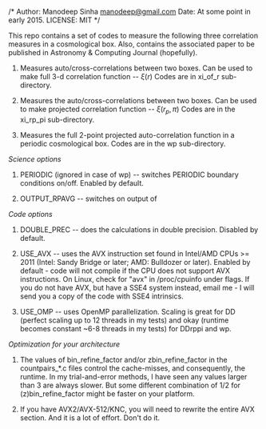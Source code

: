 /* Author: Manodeep Sinha <manodeep@gmail.com>
	 Date: At some point in early 2015. 
	 LICENSE: MIT 
*/

This repo contains a set of codes to measure the following
three correlation measures in a cosmological box. Also,
contains the associated paper to be published
in Astronomy & Computing Journal (hopefully). 

1. Measures auto/cross-correlations between two boxes. 
Can be used to make full 3-d correlation function --  $\xi(r)$
Codes are in xi_of_r sub-directory.

2. Measures the auto/cross-correlations between two boxes.
Can be used to make projected correlation function -- $\xi(r_p,\pi)$
Codes are in the xi_rp_pi sub-directory.

3. Measures the full 2-point projected auto-correlation function
in a periodic cosmological box. Codes are in the wp sub-directory.


*Science options*

1. PERIODIC (ignored in case of wp) -- switches PERIODIC boundary
conditions on/off. Enabled by default. 

2. OUTPUT_RPAVG -- switches on output of <rp> in each bin. Can be
a massive performance hit (~ 2.2x in case of wp). Disabled by default.
Needs code option DOUBLE_PREC to be enabled as well. 

*Code options*

1. DOUBLE_PREC -- does the calculations in double precision. Disabled
by default. 

2. USE_AVX -- uses the AVX instruction set found in Intel/AMD CPUs >= 2011
(Intel: Sandy Bridge or later; AMD: Bulldozer or later). Enabled by
default - code will not compile if the CPU does not support AVX instructions.
On Linux, check for "avx" in /proc/cpuinfo under flags. If you do not have
AVX, but have a SSE4 system instead, email me - I will send you a copy of
the code with SSE4 intrinsics. 

3. USE_OMP -- uses OpenMP parallelization. Scaling is great for DD (perfect scaling
up to 12 threads in my tests) and okay (runtime becomes constant ~6-8 threads in
my tests) for DDrppi and wp. 

*Optimization for your architecture*

1. The values of bin_refine_factor and/or zbin_refine_factor in the countpairs_*.c
files control the cache-misses, and consequently, the runtime. In my trial-and-error
methods, I have seen any values larger than 3 are always slower. But some different
combination of 1/2 for (z)bin_refine_factor might be faster on your platform. 

2. If you have AVX2/AVX-512/KNC, you will need to rewrite the entire AVX section.
And it is a lot of effort. Don't do it.

